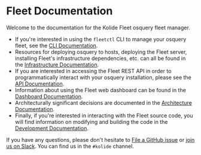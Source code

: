 # Fleet Documentation

Welcome to the documentation for the Kolide Fleet osquery fleet manager.

- If you're interested in using the `fleetctl` CLI to manage your osquery fleet, see the [CLI Documentation](./cli/README.md).
- Resources for deploying osquery to hosts, deploying the Fleet server, installing Fleet's infrastructure dependencies, etc. can all be found in the [Infrastructure Documentation](./infrastructure/README.md).
- If you are interested in accessing the Fleet REST API in order to programmatically interact with your osquery installation, please see the [API Documentation](./api/README.md).
- Information about using the Fleet web dashboard can be found in the [Dashboard Documentation](./dashboard/README.md).
- Architecturally significant decisions are documented in the [Architecture Documentation](./architecture/README.md).
- Finally, if you're interested in interacting with the Fleet source code, you will find information on modifying and building the code in the [Development Documentation](./development/README.md).

If you have any questions, please don't hesitate to [File a GitHub issue](https://github.com/fleetdm/fleet/issues) or [join us on Slack](https://osquery.slack.com/join/shared_invite/zt-h29zm0gk-s2DBtGUTW4CFel0f0IjTEw#/). You can find us in the `#kolide` channel.
